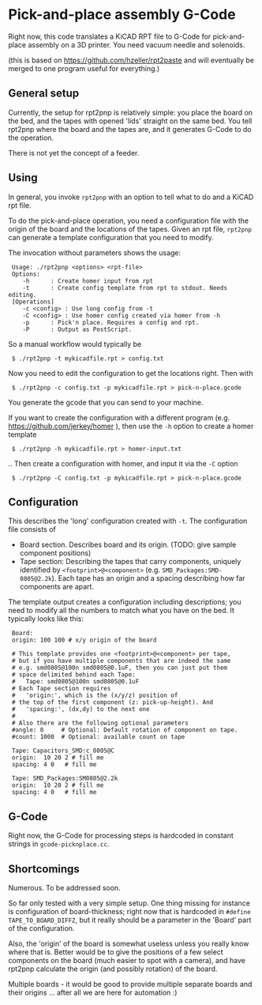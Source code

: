 Pick-and-place assembly G-Code
==============================

Right now, this code translates a KiCAD RPT file to G-Code for pick-and-place
assembly on a 3D printer. You need vacuum needle and solenoids.

(this is based on https://github.com/hzeller/rpt2paste and will eventually be merged
 to one program useful for everything.)

General setup
-------------

Currently, the setup for rpt2pnp is relatively simple: you place the board on
the bed, and the tapes with opened 'lids' straight on the same bed. You tell
rpt2pnp where the board and the tapes are, and it generates G-Code to do the
operation.

There is not yet the concept of a feeder.

Using
-----

In general, you invoke `rpt2pnp` with an option to tell what to do and a
KiCAD rpt file.

To do the pick-and-place operation, you need a configuration file with the origin
of the board and the locations of the tapes. Given an rpt file, `rpt2pnp` can
generate a template configuration that you need to modify.

The invocation without parameters shows the usage:

     Usage: ./rpt2pnp <options> <rpt-file>
     Options:
        -h      : Create homer input from rpt
        -t      : Create config template from rpt to stdout. Needs editing.
     [Operations]
        -c <config> : Use long config from -t
        -C <config> : Use homer config created via homer from -h
        -p      : Pick'n place. Requires a config and rpt.
        -P      : Output as PostScript.

So a manual workflow would typically be

     $ ./rpt2pnp -t mykicadfile.rpt > config.txt

Now you need to edit the configuration to get the locations right. Then with
    
     $ ./rpt2pnp -c config.txt -p mykicadfile.rpt > pick-n-place.gcode

You generate the gcode that you can send to your machine.

If you want to create the configuration with a different program
(e.g. https://github.com/jerkey/homer ), then use the `-h` option to create
a homer template

     $ ./rpt2pnp -h mykicadfile.rpt > homer-input.txt

.. Then create a configuration with homer, and input it via the `-C` option

     $ ./rpt2pnp -C config.txt -p mykicadfile.rpt > pick-n-place.gcode

Configuration
-------------

This describes the 'long' configuration created with `-t`.
The configuration file consists of

   - Board section. Describes board and its origin. (TODO: give sample
     component positions)
   - Tape section: Describing the tapes that carry components, uniquely
     identified by `<footprint>@<component>` (e.g. `SMD_Packages:SMD-0805@2.2k`).
     Each tape has an origin and a spacing describing how far components are
     apart.

The template output creates a configuration including descriptions; you need
to modify all the numbers to match what you have on the bed.
It typically looks like this:

     Board:
     origin: 100 100 # x/y origin of the board
     
     # This template provides one <footprint>@<component> per tape,
     # but if you have multiple components that are indeed the same
     # e.g. smd0805@100n smd0805@0.1uF, then you can just put them
     # space delimited behind each Tape:
     #   Tape: smd0805@100n smd0805@0.1uF
     # Each Tape section requires
     #   'origin:', which is the (x/y/z) position of
     # the top of the first component (z: pick-up-height). And
     #   'spacing:', (dx,dy) to the next one
     #
     # Also there are the following optional parameters
     #angle: 0     # Optional: Default rotation of component on tape.
     #count: 1000  # Optional: available count on tape

     Tape: Capacitors_SMD:c_0805@C
     origin:  10 20 2 # fill me
     spacing: 4 0   # fill me
     
     Tape: SMD_Packages:SM0805@2.2k
     origin:  10 20 2 # fill me
     spacing: 4 0   # fill me

G-Code
------
Right now, the G-Code for processing steps is hardcoded in constant strings in
`gcode-picknplace.cc`.

Shortcomings
------------
Numerous. To be addressed soon.

So far only tested with a very simple setup. One thing missing
for instance is configuration of board-thickness; right now that is hardcoded
in `#define TAPE_TO_BOARD_DIFFZ`, but it really should be a parameter in the
'Board' part of the configuration.

Also, the 'origin' of the board is somewhat useless unless you really know where
that is. Better would be to give the positions of a few select components on
the board (much easier to spot with a camera), and have rpt2pnp calculate the
origin (and possibly rotation) of the board.

Multiple boards - it would be good to provide multiple separate boards and their
origins ... after all we are here for automation :)
